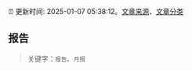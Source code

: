 :alarm_clock: 更新时间: 2025-01-07 05:38:12。[文章来源](/README.md)、[文章分类](/TAGS.md)

## 报告


> 关键字：`报告`、`月报`



